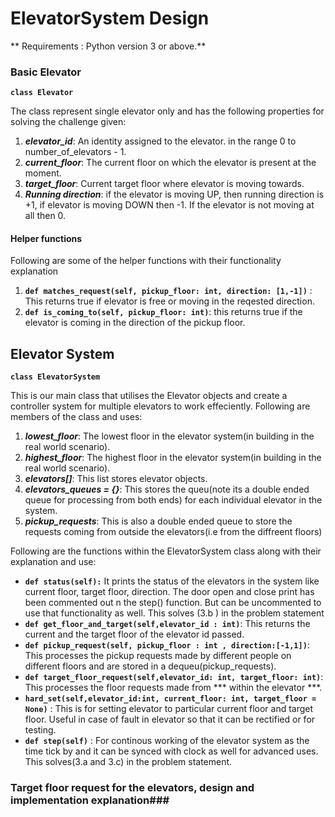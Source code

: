 # ElevatorSystem Design 
** Requirements : Python version 3 or above.**

### Basic Elevator
**`class Elevator`**


The class represent single elevator only and has the following properties for solving the challenge given:

1. ***elevator_id***: An identity assigned to the elevator. in the range 0 to number_of_elevators - 1.
2. ***current_floor***: The current floor on which the elevator is present at the moment.
3. ***target_floor***: Current target floor where elevator is moving towards.
4. ***Running direction***: if the elevator is moving UP, then running direction is +1, if elevator is moving DOWN then -1. If the elevator is not moving at all then 0.

#### Helper functions 
Following are some of the helper functions with their functionality explanation

1. **`def matches_request(self, pickup_floor: int, direction: [1,-1])`** : This returns true if elevator is free or moving in the reqested direction.
2. **`def is_coming_to(self, pickup_floor: int)`**: this returns true if the elevator is coming in the direction of the pickup floor.


## Elevator System
**`class ElevatorSystem`**

This is our main class that utilises the Elevator objects and create a controller system for multiple elevators to work effeciently. Following are members of the class and uses:

1. ***lowest_floor***: The lowest floor in the elevator system(in building in the real world scenario).
2. ***highest_floor***: The highest floor in the elevator system(in building in the real world scenario).
3. ***elevators[]***: This list stores elevator objects.
4. ***elevators_queues = {}***: This stores the queu(note its a double ended queue for processing from both ends) for each individual elevator in the system.
5. ***pickup_requests***: This is also a double ended queue to store the requests coming from outside the elevators(i.e from the diffreent floors)

Following are the functions within the ElevatorSystem class along with their explanation and use:

* **`def status(self):`** It prints the status of the elevators in the system like current floor, target floor, direction. The door open and close print has been commented out n the step() function. But can be uncommented to use that functionality as well. This solves (3.b ) in the problem statement
* **`def get_floor_and_target(self,elevator_id : int)`**: This returns the current and the target floor of the elevator id passed.
* **`def pickup_request(self, pickup_floor : int , direction:[-1,1])`**: This processes the pickup requests made by different people on different floors and are stored in a dequeu(pickup_requests).
* **`def target_floor_request(self,elevator_id: int, target_floor: int)`**: This processes the floor requests made from *** within the elevator ***.
* **`hard_set(self,elevator_id:int, current_floor: int, target_floor = None)`** : This is for setting elevator to particular current floor and target floor. Useful in case of fault in elevator so that it can be rectified or for testing.
* **`def step(self)`** : For continous working of the elevator system as the time tick by and it can be synced with clock as well for advanced uses. This solves(3.a and 3.c) in the problem statement.

### Target floor request for the elevators, design and implementation explanation###
